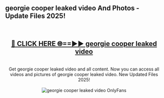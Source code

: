 <h2>georgie cooper leaked video And Photos - Update Files 2025!</h2>
<br>
<div align="center">
<h2><a href="https://betterlinks.top/A2PfLJ" rel="nofollow">🔴 CLICK HERE 🌐==►► georgie cooper leaked video</a></h2>
<br>
Get georgie cooper leaked video and all content. Now you can access all videos and pictures of georgie cooper leaked video. New Updated Files 2025!
<br>
<br>
<a href="https://betterlinks.top/A2PfLJ" rel="nofollow" data-target="animated-image.originalLink"><img src="https://i.imgur.com/dJHk4Zq.gif" alt="georgie cooper leaked video OnlyFans" style="max-width: 100%; display: inline-block;" data-target="animated-image.originalImage"></a>
</div>
<br>